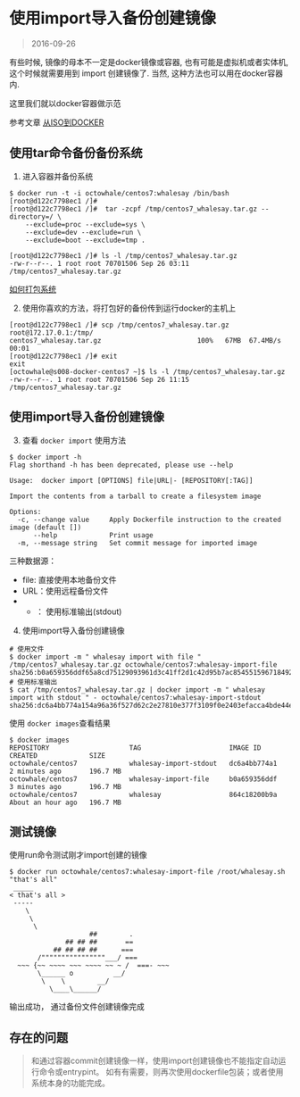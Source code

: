 # 使用import导入备份创建镜像

> 2016-09-26



有些时候, 镜像的母本不一定是docker镜像或容器, 也有可能是虚拟机或者实体机, 这个时候就需要用到 import 创建镜像了.
当然, 这种方法也可以用在docker容器内.

这里我们就以docker容器做示范

参考文章 [从ISO到DOCKER](http://wrfly.kfd.me/%E4%BB%8Eiso%E5%88%B0docker/)

## 使用tar命令备份备份系统

1. 进入容器并备份系统

```
$ docker run -t -i octowhale/centos7:whalesay /bin/bash
[root@d122c7798ec1 /]# 
[root@d122c7798ec1 /]#  tar -zcpf /tmp/centos7_whalesay.tar.gz --directory=/ \
    --exclude=proc --exclude=sys \
    --exclude=dev --exclude=run \
    --exclude=boot --exclude=tmp .
    
[root@d122c7798ec1 /]# ls -l /tmp/centos7_whalesay.tar.gz 
-rw-r--r--. 1 root root 70701506 Sep 26 03:11 /tmp/centos7_whalesay.tar.gz

```
[如何打包系统](http://www.aboutdebian.com/tar-backup.htm)


2. 使用你喜欢的方法，将打包好的备份传到运行docker的主机上
```
[root@d122c7798ec1 /]# scp /tmp/centos7_whalesay.tar.gz root@172.17.0.1:/tmp/
centos7_whalesay.tar.gz                        100%   67MB  67.4MB/s   00:01    
[root@d122c7798ec1 /]# exit
exit
[octowhale@s008-docker-centos7 ~]$ ls -l /tmp/centos7_whalesay.tar.gz 
-rw-r--r--. 1 root root 70701506 Sep 26 11:15 /tmp/centos7_whalesay.tar.gz

```

## 使用import导入备份创建镜像

3. 查看 ` docker import ` 使用方法
```
$ docker import -h
Flag shorthand -h has been deprecated, please use --help

Usage:  docker import [OPTIONS] file|URL|- [REPOSITORY[:TAG]]

Import the contents from a tarball to create a filesystem image

Options:
  -c, --change value     Apply Dockerfile instruction to the created image (default [])
      --help             Print usage
  -m, --message string   Set commit message for imported image
```
三种数据源：
+ file: 直接使用本地备份文件
+ URL：使用远程备份文件
+ - ： 使用标准输出(stdout)

4. 使用import导入备份创建镜像
```
# 使用文件
$ docker import -m " whalesay import with file " /tmp/centos7_whalesay.tar.gz octowhale/centos7:whalesay-import-file
sha256:b0a659356ddf65a8cd75129093961d3c41ff2d1c42d95b7ac854551596718492
# 使用标准输出
$ cat /tmp/centos7_whalesay.tar.gz | docker import -m " whalesay import with stdout " - octowhale/centos7:whalesay-import-stdout
sha256:dc6a4bb774a154a96a36f527d62c2e27810e377f3109f0e2403efacca4bde44e
```

使用 ` docker images `查看结果
```
$ docker images
REPOSITORY                    TAG                      IMAGE ID            CREATED             SIZE
octowhale/centos7             whalesay-import-stdout   dc6a4bb774a1        2 minutes ago       196.7 MB
octowhale/centos7             whalesay-import-file     b0a659356ddf        3 minutes ago       196.7 MB
octowhale/centos7             whalesay                 864c18200b9a        About an hour ago   196.7 MB
```

## 测试镜像
使用run命令测试刚才import创建的镜像

```
$ docker run octowhale/centos7:whalesay-import-file /root/whalesay.sh "that's all"
 _____
< that's all >
 -----
    \
     \
      \     
                    ##        .            
              ## ## ##       ==            
           ## ## ## ##      ===            
       /""""""""""""""""___/ ===        
  ~~~ {~~ ~~~~ ~~~ ~~~~ ~~ ~ /  ===- ~~~   
       \______ o          __/            
        \    \        __/             
          \____\______/   

```
输出成功， 通过备份文件创建镜像完成

## 存在的问题
> 和通过容器commit创建镜像一样，使用import创建镜像也不能指定自动运行命令或entrypint。
> 如有有需要，则再次使用dockerfile包装；或者使用系统本身的功能完成。
